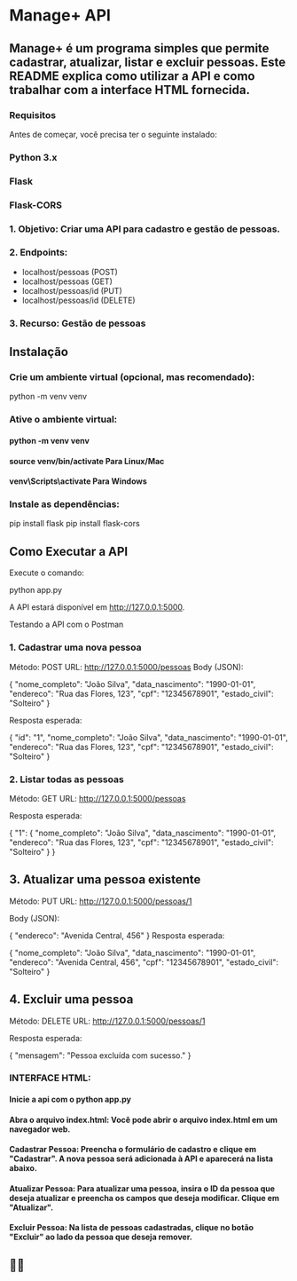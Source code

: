 # Manage+ API
## Manage+ é um programa  simples que permite cadastrar, atualizar, listar e excluir pessoas. Este README explica como utilizar a API e como trabalhar com a interface HTML fornecida.

### Requisitos
Antes de começar, você precisa ter o seguinte instalado:

### Python 3.x
### Flask
### Flask-CORS

 ###  1. Objetivo: Criar uma API para cadastro e gestão de pessoas.
 ###  2. Endpoints: 
  - localhost/pessoas (POST)
  - localhost/pessoas (GET)
  - localhost/pessoas/id (PUT)
  - localhost/pessoas/id (DELETE)
 ###  3. Recurso: Gestão de pessoas


## Instalação


### Crie um ambiente virtual (opcional, mas recomendado):

python -m venv venv

### Ative o ambiente virtual:

####  python -m venv venv
#### source venv/bin/activate   Para Linux/Mac
####  venv\Scripts\activate      Para Windows



### Instale as dependências:

pip install flask
pip install flask-cors

## Como Executar a API
Execute o comando:

python app.py

A API estará disponível em http://127.0.0.1:5000.

Testando a API com o Postman

### 1. Cadastrar uma nova pessoa

Método: POST
URL: http://127.0.0.1:5000/pessoas
Body (JSON):



{
  "nome_completo": "João Silva",
  "data_nascimento": "1990-01-01",
  "endereco": "Rua das Flores, 123",
  "cpf": "12345678901",
  "estado_civil": "Solteiro"
}

Resposta esperada:

{
  "id": "1",
  "nome_completo": "João Silva",
  "data_nascimento": "1990-01-01",
  "endereco": "Rua das Flores, 123",
  "cpf": "12345678901",
  "estado_civil": "Solteiro"
}

### 2. Listar todas as pessoas
Método: GET
URL: http://127.0.0.1:5000/pessoas

Resposta esperada:


{
  "1": {
    "nome_completo": "João Silva",
    "data_nascimento": "1990-01-01",
    "endereco": "Rua das Flores, 123",
    "cpf": "12345678901",
    "estado_civil": "Solteiro"
  }
}


## 3. Atualizar uma pessoa existente
Método: PUT
URL: http://127.0.0.1:5000/pessoas/1

Body (JSON):

{
  "endereco": "Avenida Central, 456"
}
Resposta esperada:

{
  "nome_completo": "João Silva",
  "data_nascimento": "1990-01-01",
  "endereco": "Avenida Central, 456",
  "cpf": "12345678901",
  "estado_civil": "Solteiro"
}

## 4. Excluir uma pessoa
Método: DELETE
URL: http://127.0.0.1:5000/pessoas/1

Resposta esperada:

{
  "mensagem": "Pessoa excluída com sucesso."
}


### INTERFACE HTML: 

#### Inicie a api com o python app.py

#### Abra o arquivo index.html: Você pode abrir o arquivo index.html em um navegador web.

####  Cadastrar Pessoa: Preencha o formulário de cadastro e clique em "Cadastrar". A nova pessoa será adicionada à API e aparecerá na lista abaixo.

####  Atualizar Pessoa: Para atualizar uma pessoa, insira o ID da pessoa que deseja atualizar e preencha os campos que deseja modificar. Clique em "Atualizar".

#### Excluir Pessoa: Na lista de pessoas cadastradas, clique no botão "Excluir" ao lado da pessoa que deseja remover.

## 🧡💙
